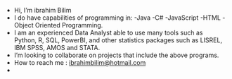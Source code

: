 - Hi, I’m ibrahim Bilim
- I do have capabilities of programming in:
    -Java
    -C#
    -JavaScript
    -HTML
    -Object Oriented Programming.
- I am an experienced Data Analyst able to use many tools such as Python, R, SQL, PowerBI, and other statistics packages such as LISREL, IBM SPSS, AMOS and STATA. 
- I’m looking to collaborate on projects that include the above programs. 
- How to reach me : ibrahimbilim@hotmail.com 
- 
<!---
ibilim/ibilim is a ✨ special ✨ repository because its `README.md` (this file) appears on your GitHub profile.
You can click the Preview link to take a look at your changes.
--->
